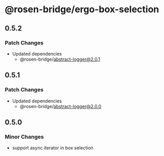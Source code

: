 # @rosen-bridge/ergo-box-selection

## 0.5.2

### Patch Changes

- Updated dependencies
  - @rosen-bridge/abstract-logger@2.0.1

## 0.5.1

### Patch Changes

- Updated dependencies
  - @rosen-bridge/abstract-logger@2.0.0

## 0.5.0

### Minor Changes

- support async iterator in box selection
